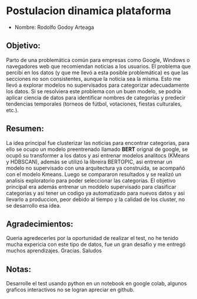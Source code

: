 # Postulacion dinamica plataforma
* Nombre: Rodolfo Godoy Arteaga
## Objetivo: 
Parto de una problemática común para empresas como Google, Windows o navegadores web que recomiendan noticias a los usuarios. El problema que percibí en los datos (y que me llevó a esta posible problemática) es que las secciones no son consistentes, aunque la noticia sea la misma. Esto me llevó a explorar modelos no supervisados para categorizar adecuadamente los datos. Si se resolviera este problema con un buen modelo, se podría aplicar ciencia de datos para identificar nombres de categorías y predecir tendencias temporales (torneos de fútbol, votaciones, fiestas culturales, etc.).
## Resumen:
La idea principal fue clusterizar las noticias para encontrar categorias, para ello se ocupo un modelo preentrenado llamado **BERT** orignal de google, se ocupó su transformer a los datos y asi entrenar modelos analitocs (KMeans y HDBSCAN), además se utilizó la libreira BERTOPIC, asi entrenar un modelo no supervisado con una arquitectura ya construida, se acompañó con el modelo Kmeans. Luego se compararon resultados y se realizó un analisis exploratorio para poder seleccionar las categorias. El objetivo principal era además entrenar un moddelo supervisado para clasificar categorias y asi tener un codigo ya automatizado para nuevos datos y asi llevarlo a produccion, peor debido al tiempo y la calidad de los cluster, no se desarrollo esa idea.
## Agradecimientos:
Queria agredecerles por la oportunidad de realizar el test, no he tenido mucha expericia con este tipo de datos, fue un gran desafio y me entregó muchos aprendizajes. Gracias. Saludos
## Notas:
Desarrolle el test usando python en un notebook en google colab, algunos graficos interactivos no se logran apreciar en github.
